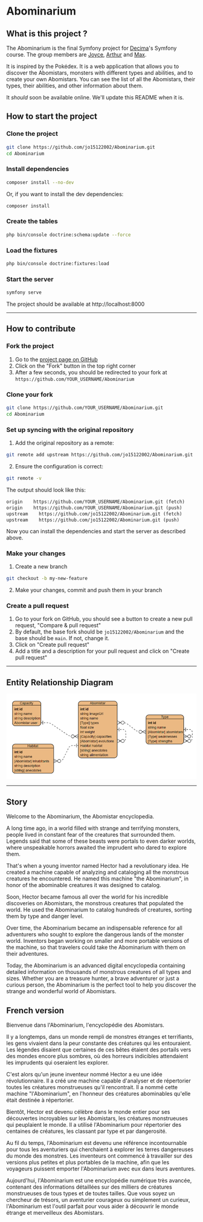 # Abominarium

## What is this project ?

The Abominarium is the final Symfony project for [Decima](https://github.com/decima)'s Symfony course.
The group members are [Joyce](https://github.com/jo15122002), [Arthur](https://github.com/Arthur-MONNET) and [Max](https://github.com/MaxLepan).

It is inspired by the Pokédex. 
It is a web application that allows you to discover the Abomistars, monsters with different types and abilities, and to create your own Abomistars.
You can see the list of all the Abomistars, their types, their abilities, and other information about them.

It *should* soon be available online. We'll update this README when it is.

## How to start the project

### Clone the project

```bash
git clone https://github.com/jo15122002/Abominarium.git
cd Abominarium
```

### Install dependencies

```bash
composer install --no-dev
```

Or, if you want to install the dev dependencies:

```bash
composer install
```

### Create the tables

```bash
php bin/console doctrine:schema:update --force
```

### Load the fixtures

```bash
php bin/console doctrine:fixtures:load
```

### Start the server

```bash
symfony serve
```

The project should be available at http://localhost:8000

---

## How to contribute

### Fork the project

1. Go to the [project page on GitHub](https://github.com/jo15122002/Abominarium)
2. Click on the "Fork" button in the top right corner
3. After a few seconds, you should be redirected to your fork at `https://github.com/YOUR_USERNAME/Abominarium`

### Clone your fork

```bash
git clone https://github.com/YOUR_USERNAME/Abominarium.git
cd Abominarium
```

### Set up syncing with the original repository

1. Add the original repository as a remote:
```bash
git remote add upstream https://github.com/jo15122002/Abominarium.git
```

2. Ensure the configuration is correct:
```bash
git remote -v
```

The output should look like this:
```console
origin    https://github.com/YOUR_USERNAME/Abominarium.git (fetch)
origin    https://github.com/YOUR_USERNAME/Abominarium.git (push)
upstream    https://github.com/jo15122002/Abominarium.git (fetch)
upstream    https://github.com/jo15122002/Abominarium.git (push)
```

Now you can install the dependencies and start the server as described above.

### Make your changes

1. Create a new branch

```bash
git checkout -b my-new-feature
```

2. Make your changes, commit and push them in your branch

### Create a pull request

1. Go to your fork on GitHub, you should see a button to create a new pull request, "Compare & pull request"
2. By default, the base fork should be `jo15122002/Abominarium` and the base should be `main`. If not, change it.
3. Click on "Create pull request"
4. Add a title and a description for your pull request and click on "Create pull request"

---

## Entity Relationship Diagram

![ERD](/public/Assets/Images/schema.png)

---

## Story

Welcome to the Abominarium, the Abomistar encyclopedia.

A long time ago, in a world filled with strange and terrifying monsters, people lived in constant fear of the creatures that surrounded them. Legends said that some of these beasts were portals to even darker worlds, where unspeakable horrors awaited the imprudent who dared to explore them.

That's when a young inventor named Hector had a revolutionary idea. He created a machine capable of analyzing and cataloging all the monstrous creatures he encountered. He named this machine "the Abominarium", in honor of the abominable creatures it was designed to catalog.

Soon, Hector became famous all over the world for his incredible discoveries on Abomistars, the monstrous creatures that populated the world. He used the Abominarium to catalog hundreds of creatures, sorting them by type and danger level.

Over time, the Abominarium became an indispensable reference for all adventurers who sought to explore the dangerous lands of the monster world. Inventors began working on smaller and more portable versions of the machine, so that travelers could take the Abominarium with them on their adventures.

Today, the Abominarium is an advanced digital encyclopedia containing detailed information on thousands of monstrous creatures of all types and sizes. Whether you are a treasure hunter, a brave adventurer or just a curious person, the Abominarium is the perfect tool to help you discover the strange and wonderful world of Abomistars.

## French version

Bienvenue dans l'Abominarium, l'encyclopédie des Abomistars.

Il y a longtemps, dans un monde rempli de monstres étranges et terrifiants, les gens vivaient dans la peur constante des créatures qui les entouraient. Les légendes disaient que certaines de ces bêtes étaient des portails vers des mondes encore plus sombres, où des horreurs indicibles attendaient les imprudents qui oseraient les explorer.

C'est alors qu'un jeune inventeur nommé Hector a eu une idée révolutionnaire. Il a créé une machine capable d'analyser et de répertorier toutes les créatures monstrueuses qu'il rencontrait. Il a nommé cette machine "l'Abominarium", en l'honneur des créatures abominables qu'elle était destinée à répertorier.

Bientôt, Hector est devenu célèbre dans le monde entier pour ses découvertes incroyables sur les Abomistars, les créatures monstrueuses qui peuplaient le monde. Il a utilisé l'Abominarium pour répertorier des centaines de créatures, les classant par type et par dangerosité.

Au fil du temps, l'Abominarium est devenu une référence incontournable pour tous les aventuriers qui cherchaient à explorer les terres dangereuses du monde des monstres. Les inventeurs ont commencé à travailler sur des versions plus petites et plus portables de la machine, afin que les voyageurs puissent emporter l'Abominarium avec eux dans leurs aventures.

Aujourd'hui, l'Abominarium est une encyclopédie numérique très avancée, contenant des informations détaillées sur des milliers de créatures monstrueuses de tous types et de toutes tailles. Que vous soyez un chercheur de trésors, un aventurier courageux ou simplement un curieux, l'Abominarium est l'outil parfait pour vous aider à découvrir le monde étrange et merveilleux des Abomistars.
